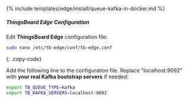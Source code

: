 {% include templates/edge/install/queue-kafka-in-docker.md %}

##### ThingsBoard Edge Configuration

Edit **ThingsBoard Edge** configuration file:

```bash 
sudo nano /etc/tb-edge/conf/tb-edge.conf
``` 
{: .copy-code}

Add the following line to the configuration file. Replace "localhost:9092" with **your real Kafka bootstrap servers** if needed:

```bash
export TB_QUEUE_TYPE=kafka
export TB_KAFKA_SERVERS=localhost:9092
```
